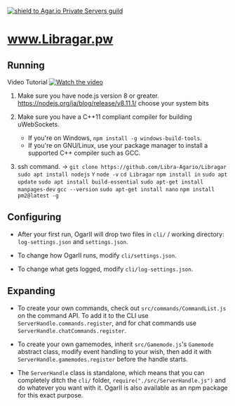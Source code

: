 [![shield to Agar.io Private Servers guild](https://discordapp.com/api/guilds/407210435721560065/embed.png?style=shield)](https://discord.gg/XcKgShT)

# www.Libragar.pw



## Running
Video Tutorial [![Watch the video](https://i.imgur.com/RHqwwEU.png)](https://youtube.com/libraa)


1. Make sure you have node.js version 8 or greater. https://nodejs.org/ja/blog/release/v8.11.1/  choose your system bits


2. Make sure you have a C++11 compliant compiler for building uWebSockets.
    - If you're on Windows, `npm install -g windows-build-tools`.
    - If you're on GNU/Linux, use your package manager to install a supported C++ compiler such as GCC.

3. ssh command. ->
`git clone https://github.com/Libra-Agario/Libragar`
`sudo apt install nodejs`
`Y`
`node -v`
`cd Libragar`
`npm install in`
`sudo apt update`
`sudo apt install build-essential`
`sudo apt-get install manpages-dev`
`gcc --version`
`sudo apt-get install nano`
`npm install pm2@latest -g`


## Configuring

- After your first run, OgarII will drop two files in `cli/` / working directory: `log-settings.json` and `settings.json`.

- To change how OgarII runs, modify `cli/settings.json`.

- To change what gets logged, modify `cli/log-settings.json`.

## Expanding

- To create your own commands, check out `src/commands/CommandList.js` on the command API. To add it to the CLI use `ServerHandle.commands.register`, and for chat commands use `ServerHandle.chatCommands.register`.

- To create your own gamemodes, inherit `src/Gamemode.js`'s `Gamemode` abstract class, modify event handling to your wish, then add it with `ServerHandle.gamemodes.register` before the handle starts.

- The `ServerHandle` class is standalone, which means that you can completely ditch the `cli/` folder, `require("./src/ServerHandle.js")` and do whatever you want with it. OgarII is also available as an npm package for this exact purpose.
